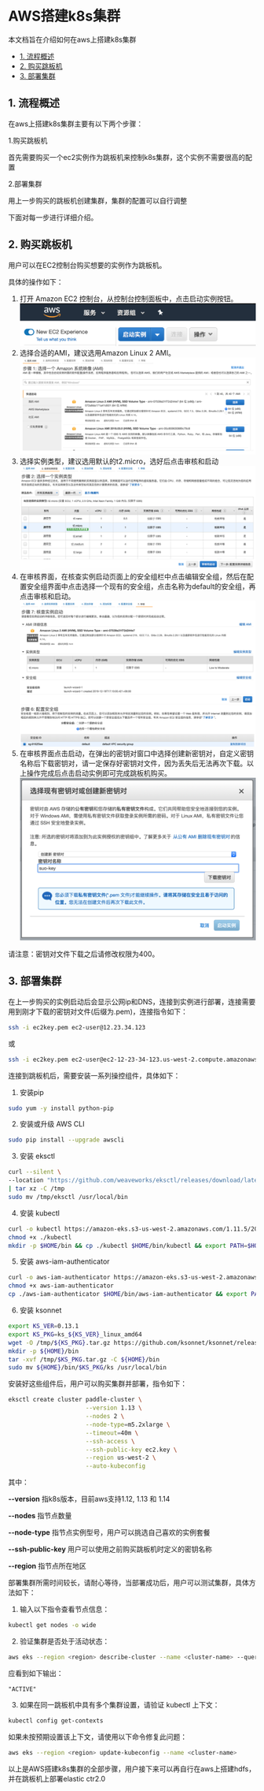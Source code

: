 # AWS搭建k8s集群

本文档旨在介绍如何在aws上搭建k8s集群

* [1. 流程概述](#head1)
* [2. 购买跳板机](#head2)
* [3. 部署集群](#head3)

## <span id='head1'>1. 流程概述</span>

在aws上搭建k8s集群主要有以下两个步骤：

1.购买跳板机

首先需要购买一个ec2实例作为跳板机来控制k8s集群，这个实例不需要很高的配置
  
2.部署集群

用上一步购买的跳板机创建集群，集群的配置可以自行调整

下面对每一步进行详细介绍。

## <span id='head2'>2. 购买跳板机</span>

用户可以在EC2控制台购买想要的实例作为跳板机。

具体的操作如下：
1. 打开 Amazon EC2 控制台，从控制台控制面板中，点击启动实例按钮。
![run_instance.png](https://github.com/suoych/WebChat/raw/master/run_instance.png)
2. 选择合适的AMI，建议选用Amazon Linux 2 AMI。
![choose_AMI.png](https://github.com/suoych/WebChat/raw/master/choose_AMI.png)
3. 选择实例类型，建议选用默认的t2.micro，选好后点击审核和启动
![choose_instance_type.png](https://github.com/suoych/WebChat/raw/master/choose_instance_type.png)
4. 在审核界面，在核查实例启动页面上的安全组栏中点击编辑安全组，然后在配置安全组界面中点击选择一个现有的安全组，点击名称为default的安全组，再点击审核和启动。
![review_instance.png](https://github.com/suoych/WebChat/raw/master/review_instance.png)
![select_security_group.png](https://github.com/suoych/WebChat/raw/master/select_security_group.png)
5. 在审核界面点击启动，在弹出的密钥对窗口中选择创建新密钥对，自定义密钥名称后下载密钥对，请一定保存好密钥对文件，因为丢失后无法再次下载。以上操作完成后点击启动实例即可完成跳板机购买。
![create_key.png](https://github.com/suoych/WebChat/raw/master/create_key.png)


请注意：密钥对文件下载之后请修改权限为400。

## <span id='head3'>3. 部署集群</span>

在上一步购买的实例启动后会显示公网ip和DNS，连接到实例进行部署，连接需要用到刚才下载的密钥对文件(后缀为.pem)，连接指令如下：

```bash
ssh -i ec2key.pem ec2-user@12.23.34.123
```
或
```bash
ssh -i ec2key.pem ec2-user@ec2-12-23-34-123.us-west-2.compute.amazonaws.com
```

连接到跳板机后，需要安装一系列操控组件，具体如下：
1. 安装pip
```bash
sudo yum -y install python-pip
```
2. 安装或升级 AWS CLI
```bash
sudo pip install --upgrade awscli
```
3. 安装 eksctl
```bash
curl --silent \
--location "https://github.com/weaveworks/eksctl/releases/download/latest_release/eksctl_$(uname -s)_amd64.tar.gz" \
| tar xz -C /tmp
sudo mv /tmp/eksctl /usr/local/bin
```
4. 安装 kubectl
```bash
curl -o kubectl https://amazon-eks.s3-us-west-2.amazonaws.com/1.11.5/2018-12-06/bin/linux/amd64/kubectl
chmod +x ./kubectl
mkdir -p $HOME/bin && cp ./kubectl $HOME/bin/kubectl && export PATH=$HOME/bin:$PATH
```
5. 安装 aws-iam-authenticator
```bash
curl -o aws-iam-authenticator https://amazon-eks.s3-us-west-2.amazonaws.com/1.11.5/2018-12-06/bin/linux/amd64/aws-iam-authenticator
chmod +x aws-iam-authenticator
cp ./aws-iam-authenticator $HOME/bin/aws-iam-authenticator && export PATH=$HOME/bin:$PATH
```
6. 安装 ksonnet
```bash
export KS_VER=0.13.1
export KS_PKG=ks_${KS_VER}_linux_amd64
wget -O /tmp/${KS_PKG}.tar.gz https://github.com/ksonnet/ksonnet/releases/download/v${KS_VER}/${KS_PKG}.tar.gz
mkdir -p ${HOME}/bin
tar -xvf /tmp/$KS_PKG.tar.gz -C ${HOME}/bin
sudo mv ${HOME}/bin/$KS_PKG/ks /usr/local/bin
```

安装好这些组件后，用户可以购买集群并部署，指令如下：
```bash
eksctl create cluster paddle-cluster \
                      --version 1.13 \
                      --nodes 2 \
                      --node-type=m5.2xlarge \
                      --timeout=40m \
                      --ssh-access \
                      --ssh-public-key ec2.key \
                      --region us-west-2 \
                      --auto-kubeconfig
```
其中：

**--version** 指k8s版本，目前aws支持1.12, 1.13 和 1.14

**--nodes** 指节点数量

**--node-type** 指节点实例型号，用户可以挑选自己喜欢的实例套餐

**--ssh-public-key** 用户可以使用之前购买跳板机时定义的密钥名称

**--region** 指节点所在地区

部署集群所需时间较长，请耐心等待，当部署成功后，用户可以测试集群，具体方法如下：

1. 输入以下指令查看节点信息：
```bash
kubectl get nodes -o wide
```
2. 验证集群是否处于活动状态：
```bash
aws eks --region <region> describe-cluster --name <cluster-name> --query cluster.status
```
应看到如下输出：
```
"ACTIVE"
```
3. 如果在同一跳板机中具有多个集群设置，请验证 kubectl 上下文：
```bash
kubectl config get-contexts
```
如果未按预期设置该上下文，请使用以下命令修复此问题：
```bash
aws eks --region <region> update-kubeconfig --name <cluster-name>
```
以上是AWS搭建k8s集群的全部步骤，用户接下来可以再自行在aws上搭建hdfs，并在跳板机上部署elastic ctr2.0
